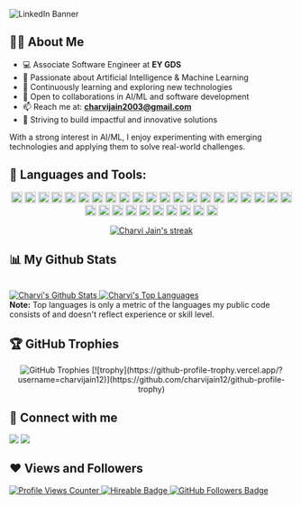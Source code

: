 ![LinkedIn Banner](https://github.com/user-attachments/assets/3bb9bcd9-1ae9-42a8-8cf7-2c3cb4da9bcc)




## 🙋‍♀️ About Me  

- 💻 Associate Software Engineer at **EY GDS**  
- 👀 Passionate about Artificial Intelligence & Machine Learning  
- 🌱 Continuously learning and exploring new technologies  
- 🤝 Open to collaborations in AI/ML and software development  
- 📫 Reach me at: **charvijain2003@gmail.com**  
- 🚀 Striving to build impactful and innovative solutions  

With a strong interest in AI/ML, I enjoy experimenting with emerging technologies and applying them to solve real-world challenges.



## 🚀 Languages and Tools:

<p align="center">
  <img src="https://img.shields.io/badge/Python-3776AB?style=plastic&logo=python&logoColor=white" height=20>
  <img src="https://img.shields.io/badge/C-00599C?style=plastic&logo=c&logoColor=white" height=20>
  <img src="https://img.shields.io/badge/C%2B%2B-00599C?style=plastic&logo=C%2B%2B&logoColor=white" height=20>
  <img src="https://img.shields.io/badge/Pandas-2C2D72?style=plastic&logo=pandas&logoColor=white" height=20>
  <img src="https://img.shields.io/badge/Jupyter-white?style=plastic&logo=Jupyter&logoColor=orange" height=20>
  <img src="https://img.shields.io/badge/Numpy-%23013243?style=plastic&logo=Numpy&logoColor=white" height=20>
  <img src="https://img.shields.io/badge/HTML5-E95420?style=plastic&logo=html5&logoColor=white" height=20>
  <img src="https://img.shields.io/badge/CSS3-3776AB?style=plastic&logo=css3&logoColor=white" height=20>
  <img src="https://img.shields.io/badge/Javascript-F7DF1E?style=plastic&logo=JavaScript&logoColor=black" height=20>
  <img src="https://img.shields.io/badge/CANVA-%2300C4CC?style=plastic&logo=Canva&logoColor=black" height=20>
  <img src="https://img.shields.io/badge/MySQL-000000?style=plastic&logo=mysql&logoColor=white" height=20>
  <img src="https://img.shields.io/badge/Github-%23121011?style=plastic&logo=github&logoColor=white" height=20>
  <img src="https://img.shields.io/badge/Git-%23121011?style=plastic&logo=Git&logoColor=#F05032" height=20>
  <img src="https://img.shields.io/badge/Visual_Studio_Code-0078D4?style=plastic&logo=visual%20studio%20code&logoColor=white" height=20>
<!--   <img src="https://img.shields.io/badge/PowerBI-F2C811?style=plastic&logo=Power%20BI&logoColor=black" height=20> -->
<!--   <img src="https://img.shields.io/badge/Tableau-white?style=plastic&logo=Tableau&logoColor=blue" height=20> -->
  <img src="https://img.shields.io/badge/Anaconda-green?style=plastic&logo=Anaconda&logoColor=white" height=20>
  <img src="https://img.shields.io/badge/OpenCV-27338e?style=plastic&logo=OpenCV&logoColor=white" height=20>
  <img src="https://img.shields.io/badge/SQLite-07405E?style=plastic&logo=sqlite&logoColor=white" height=20>
  <img src="https://img.shields.io/badge/Colab-F9AB00?style=plastic&logo=googlecolab&color=525252" height=20>
  <img src="https://img.shields.io/badge/ScikitLearn-F7931E?style=plastic&logo=scikit-learn&color=525252" height=20>
  <img src="https://img.shields.io/badge/TensorFlow-FF6F00?style=plastic&logo=TensorFlow&color=000000" height=20>
  <img src="https://img.shields.io/badge/Keras-D00000?style=plastic&logo=Keras&color=111111" height=20>
  <img src="https://img.shields.io/badge/R-276DC3?style=plastic&logo=R&logoColor=#276DC3" height=20> 
  <img src="https://img.shields.io/badge/Flask-000000?style=plastic&logo=Flask&logoColor=#276DC3" height=20> 
 <img src="https://img.shields.io/badge/React-61DAFB?style=plastic&logo=react&logoColor=white" height=20>
  <img src="https://img.shields.io/badge/Node.js-339933?style=plastic&logo=node.js&logoColor=white" height=20>
  <img src="https://img.shields.io/badge/Cisco_Packet_Tracer-3DD6D0?style=plastic&logo=Cisco&logoColor=white" height=20>
  <img src="https://img.shields.io/badge/Express.js-000000?style=plastic&logo=Express&logoColor=white" height=20>
  <img src="https://img.shields.io/badge/MongoDB-47A248?style=plastic&logo=mongodb&logoColor=white" height=20>
  <img src="https://img.shields.io/badge/PHP-777BB4?style=plastic&logo=php&logoColor=white" height=20>
  <img src="https://img.shields.io/badge/PyCharm-000000?style=plastic&logo=pycharm&logoColor=white" height=20>
  <img src="https://img.shields.io/badge/PyTorch-EE4C2C?style=plastic&logo=pytorch&logoColor=white" height=20>
</p>

<p align="center">
  <a href="https://github.com/charvijain12/github-readme-streak-stats">
    <img title="🔥 Get streak stats for your profile at git.io/streak-stats" alt="Charvi Jain's streak" src="https://github-readme-streak-stats.herokuapp.com/?user=charvijain12&theme=black-ice&hide_border=true&stroke=0000&background=060A0CD0"/>
  </a>
</p>


## 📊 My Github Stats

<br/>
<a href="https://github.com/charvijain12/github-readme-stats">
  <img alt="Charvi's Github Stats" src="https://github-readme-stats.vercel.app/api?username=charvijain12&show_icons=true&count_private=true&theme=react&hide_border=true&bg_color=0D1117">
  <img alt="Charvi's Top Languages" src="https://github-readme-stats.vercel.app/api/top-langs/?username=charvijain12&langs_count=8&count_private=true&layout=compact&theme=react&hide_border=true&bg_color=0D1117">
</a>
<br/>
<b>Note:</b> Top languages is only a metric of the languages my public code consists of and doesn't reflect experience or skill level.
<br/>


## 🏆 GitHub Trophies

<div style="text-align: center;">
  <img src="https://github-profile-trophy.vercel.app/?username=charvijain12&margin-w=8&margin-h=4&theme=dracula" alt="GitHub Trophies">
  [![trophy](https://github-profile-trophy.vercel.app/?username=charvijain12)](https://github.com/charvijain12/github-profile-trophy)
</div>


## 🔗 Connect with me 

<p align="left">
  <a href="https://www.linkedin.com/in/-charvi-jain-/"><img src="https://img.icons8.com/fluent/48/000000/linkedin.png"/></a>
  <a href="https://www.instagram.com/charvijain._/"><img src="https://img.icons8.com/fluent/48/000000/instagram-new.png"/></a>
</p>


## ❤ Views and Followers

<a href="https://github.com/charvijain12/github-profile-views-counter">
    <img src="https://komarev.com/ghpvc/?username=charvijain12" alt="Profile Views Counter">
<a href="https://github.com/charvijain12">
    <img src="https://img.shields.io/badge/hireable-yes-brightgreen?style=flat-square" alt="Hireable Badge">
<a href="https://github.com/charvijain12?tab=followers">
    <img src="https://img.shields.io/github/followers/charvijain12?label=Followers&style=social" alt="GitHub Followers Badge">
</a>
